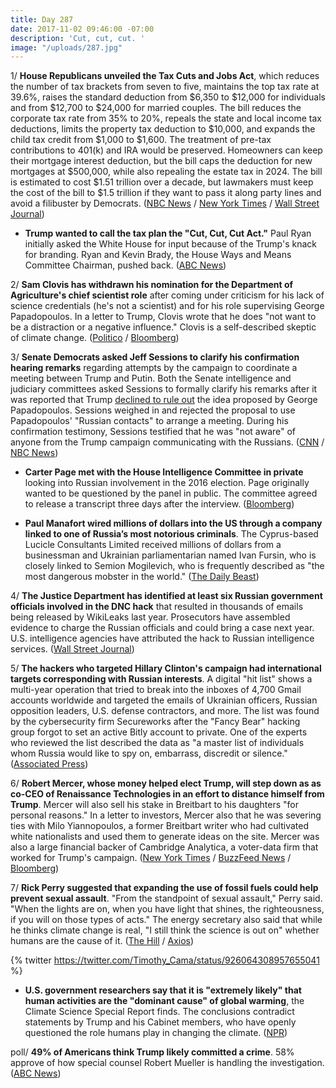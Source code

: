```yaml
---
title: Day 287
date: 2017-11-02 09:46:00 -07:00
description: 'Cut, cut, cut. '
image: "/uploads/287.jpg"
---
```


1/ **House Republicans unveiled the Tax Cuts and Jobs Act**, which reduces the number of tax brackets from seven to five, maintains the top tax rate at 39.6%, raises the standard deduction from $6,350 to $12,000 for individuals and from $12,700 to $24,000 for married couples. The bill reduces the corporate tax rate from 35% to 20%, repeals the state and local income tax deductions, limits the property tax deduction to $10,000, and expands the child tax credit from $1,000 to $1,600. The treatment of pre-tax contributions to 401(k) and IRA would be preserved. Homeowners can keep their mortgage interest deduction, but the bill caps the deduction for new mortgages at $500,000, while also repealing the estate tax in 2024. The bill is estimated to cost $1.51 trillion over a decade, but lawmakers must keep the cost of the bill to $1.5 trillion if they want to pass it along party lines and avoid a filibuster by Democrats. ([NBC News](https://www.nbcnews.com/politics/congress/gop-unveils-massive-tax-cut-plan-n816881) / [New York Times](https://www.nytimes.com/2017/11/02/us/politics/tax-plan-republicans.html?_r=0) / [Wall Street Journal](https://www.wsj.com/articles/republicans-stick-with-big-corporate-tax-cuts-in-house-bill-1509629510))

* **Trump wanted to call the tax plan the "Cut, Cut, Cut Act."** Paul Ryan initially asked the White House for input because of the Trump's knack for branding. Ryan and Kevin Brady, the House Ways and Means Committee Chairman, pushed back. ([ABC News](http://abcnews.go.com/Politics/trump-hill-leaders-disagree-upcoming-tax-reform-bill/story?id=50863220))

2/ **Sam Clovis has withdrawn his nomination for the Department of Agriculture's chief scientist role** after coming under criticism for his lack of science credentials (he's not a scientist) and for his role supervising George Papadopoulos. In a letter to Trump, Clovis wrote that he does "not want to be a distraction or a negative influence." Clovis is a self-described skeptic of climate change. ([Politico](https://www.politico.com/story/2017/11/02/trump-campaign-aide-clovis-withdraws-from-consideration-for-usda-job-244458) / [Bloomberg](https://www.bloomberg.com/news/articles/2017-11-02/urgent-ex-trump-campaign-official-withdraws-nomination-for-ag-post))

3/ **Senate Democrats asked Jeff Sessions to clarify his confirmation hearing remarks** regarding attempts by the campaign to coordinate a meeting between Trump and Putin. Both the Senate intelligence and judiciary committees asked Sessions to formally clarify his remarks after it was reported that Trump [declined to rule out](https://whatthefuckjusthappenedtoday.com/2017/11/01/day-286/#1-trump-did-not-dismiss-the-idea-of) the idea proposed by George Papadopoulos. Sessions weighed in and rejected the proposal to use Papadopoulos' "Russian contacts" to arrange a meeting. During his confirmation testimony, Sessions testified that he was "not aware" of anyone from the Trump campaign communicating with the Russians. ([CNN](http://www.cnn.com/2017/11/02/politics/jeff-sessions-congress-russia-trump-campaign/index.html) / [NBC News](https://www.nbcnews.com/news/us-news/sessions-rejected-russian-proposal-campaign-adviser-source-says-n817001))

* **Carter Page met with the House Intelligence Committee in private** looking into Russian involvement in the 2016 election. Page originally wanted to be questioned by the panel in public. The committee agreed to release a transcript three days after the interview. ([Bloomberg](https://www.bloomberg.com/news/articles/2017-11-02/trump-campaign-aide-faces-scrutiny-amid-russia-probe-interview))

* **Paul Manafort wired millions of dollars into the US through a company linked to one of Russia’s most notorious criminals**. The Cyprus-based Lucicle Consultants Limited received millions of dollars from a businessman and Ukrainian parliamentarian named Ivan Fursin, who is closely linked to Semion Mogilevich, who is frequently described as "the most dangerous mobster in the world." ([The Daily Beast](https://www.thedailybeast.com/mueller-reveals-new-manafort-link-to-organized-crime))

4/ **The Justice Department has identified at least six Russian government officials involved in the DNC hack** that resulted in thousands of emails being released by WikiLeaks last year. Prosecutors have assembled evidence to charge the Russian officials and could bring a case next year. U.S. intelligence agencies have attributed the hack to Russian intelligence services. ([Wall Street Journal](https://www.wsj.com/articles/prosecutors-consider-bringing-charges-in-dnc-hacking-case-1509618203))

5/ **The hackers who targeted Hillary Clinton's campaign had international targets corresponding with Russian interests**. A digital "hit list" shows a multi-year operation that tried to break into the inboxes of 4,700 Gmail accounts worldwide and targeted the emails of Ukrainian officers, Russian opposition leaders, U.S. defense contractors, and more. The list was found by the cybersecurity firm Secureworks after the "Fancy Bear" hacking group forgot to set an active Bitly account to private. One of the experts who reviewed the list described the data as "a master list of individuals whom Russia would like to spy on, embarrass, discredit or silence." ([Associated Press](https://apnews.com/3bca5267d4544508bb523fa0db462cb2))

6/ **Robert Mercer, whose money helped elect Trump, will step down as as co-CEO of Renaissance Technologies in an effort to distance himself from Trump**. Mercer will also sell his stake in Breitbart to his daughters "for personal reasons." In a letter to investors, Mercer also that he was severing ties with Milo Yiannopoulos, a former Breitbart writer who had cultivated white nationalists and used them to generate ideas on the site. Mercer was also a large financial backer of Cambridge Analytica, a voter-data firm that worked for Trump's campaign. ([New York Times](https://www.nytimes.com/2017/11/02/business/robert-mercer-renaissance.html) / [BuzzFeed News](https://www.buzzfeed.com/josephbernstein/hedge-fund-billionaire-robert-mercer-steps-down-from-his) / [Bloomberg](https://www.bloomberg.com/news/articles/2017-11-02/rentech-s-robert-mercer-to-resign-as-co-ceo-of-hedge-fund-firm))

7/ **Rick Perry suggested that expanding the use of fossil fuels could help prevent sexual assault**. "From the standpoint of sexual assault," Perry said. "When the lights are on, when you have light that shines, the righteousness, if you will on those types of acts." The energy secretary also said that while he thinks climate change is real, "I still think the science is out on" whether humans are the cause of it. ([The Hill](http://thehill.com/homenews/administration/358386-rick-perry-fossil-fuels-will-help-prevent-sexual-assault) / [Axios](https://www.axios.com/energy-secretary-the-science-is-out-on-how-much-humans-cause-climate-change-2505385312.html))

{% twitter https://twitter.com/Timothy_Cama/status/926064308957655041 %}

* **U.S. government researchers say that it is "extremely likely" that human activities are the "dominant cause" of global warming**, the Climate Science Special Report finds. The conclusions contradict statements by Trump and his Cabinet members, who have openly questioned the role humans play in changing the climate. ([NPR](http://www.npr.org/sections/thetwo-way/2017/11/02/561608576/massive-government-report-says-climate-is-warming-and-humans-are-the-cause))

poll/ **49% of Americans think Trump likely committed a crime**. 58% approve of how special counsel Robert Mueller is handling the investigation. ([ABC News](http://abcnews.go.com/Politics/49-percent-americans-trump-committed-crime-poll/story?id=50884867))